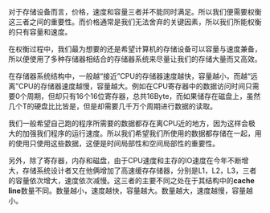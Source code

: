 对于存储设备而言，价格，速度和容量三者并不能同时满足。所以我们便需要权衡这三者之间的重要性。而价格通常是我们无法舍弃的关键因素，所以我们所能权衡的只有容量和速度。

在权衡过程中，我们最为想要的还是希望计算机的存储设备可以容量与速度兼备，所以便使用了多种存储器相结合的存储器系统来尽量让我们的存储大量而又高效。

在存储器系统结构中，一般越“接近”CPU的存储器速度越快，容量越小，而越“远离”CPU的存储器速度越慢，容量越大。例如在CPU寄存器中的数据访问时间只需要0个周期，但却只有16个16位寄存器，总共16Byte，而如果储存在磁盘上，虽然几个T的硬盘比比皆是，但是却需要几千万个周期进行数据的读取。

我们一般希望自己跑的程序所需要的数据都存在离CPU近的地方，因为这样会极大的加强我们程序的运行速度。所以我们希望我们所使用的数据都存储在一起，用的使用只使用这些数据，这便是时间局部性和空间局部性的重要性。

另外，除了寄存器，内存和磁盘，由于CPU速度和主存的IO速度在今年不断增大，存储系统设计者又在他俩增加了高速缓存存储器，分别是L1，L2，L3，三者的容量依次增大，速度依次减慢。这三者的主要不同之处在于其结构中的**cache line**数量不同。数量越小，速度越快，容量越大。数量越大，速度越慢，容量越小。

